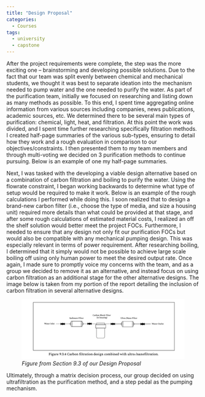 ```yaml
---
title: "Design Proposal"
categories:
  - Courses
tags:
  - university
  - capstone
---
```

After the project requirements were complete, the step was the more exciting one – brainstorming and developing possible solutions. Due to the fact that our team was split evenly between chemical and mechanical students, we thought it was best to separate ideation into the mechanism needed to pump water and the one needed to purify the water. As part of the purification team, initially we focused on researching and listing down as many methods as possible. To this end, I spent time aggregating online information from various sources including companies, news publications, academic sources, etc. We determined there to be several main types of purification: chemical, light, heat, and filtration. At this point the work was divided, and I spent time further researching specifically filtration methods. I created half-page summaries of the various sub-types, ensuring to detail how they work and a rough evaluation in comparison to our objectives/constraints. I then presented them to my team members and through multi-voting we decided on 3 purification methods to continue pursuing. Below is an example of one my half-page summaries.

Next, I was tasked with the developing a viable design alternative based on a combination of carbon filtration and boiling to purify the water. Using the flowrate constraint, I began working backwards to determine what type of setup would be required to make it work. Below is an example of the rough calculations I performed while doing this. I soon realized that to design a brand-new carbon filter (i.e., choose the type of media, and size a housing unit) required more details than what could be provided at that stage, and after some rough calculations of estimated material costs, I realized an off the shelf solution would better meet the project FOCs. Furthermore, I needed to ensure that any design not only fit our purification FOCs but would also be compatible with any mechanical pumping design. This was especially relevant in terms of power requirement. After researching boiling, I determined that it simply would not be possible to achieve large scale boiling off using only human power to meet the desired output rate. Once again, I made sure to promptly voice my concerns with the team, and as a group we decided to remove it as an alternative, and instead focus on using carbon filtration as an additional stage for the other alternative designs. The image below is taken from my portion of the report detailing the inclusion of carbon filtration in several alternative designs. 
<figure>
  <img src="/assets/images/dpimage1.jpg" alt="Image" />
  <figcaption><em>Figure from Section 9.3 of our Design Proposal</em></figcaption>
</figure>
Ultimately, through a matrix decision process, our group decided on using ultrafiltration as the purification method, and a step pedal as the pumping mechanism.


